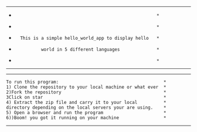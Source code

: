 *************************************************************
*															*
*															*
*		This is a simple hello_world_app to display hello 	*
*				world in 5 different languages				*
*															*
*************************************************************

*****************************************************************
	To run this program:										*
	1) Clone the repository to your local machine or what ever	*
	2)Fork the repository										*
	3Click on star												*
	4) Extract the zip file and carry it to your local 			*
	directory depending on the local servers your are using.	*
	5) Open a browser and run the program						*
	6))Boom! you got it running on your machine					*
*****************************************************************
	

